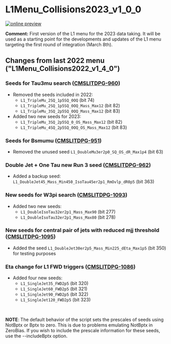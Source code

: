 # L1Menu_Collisions2023_v1_0_0

[![online preview](https://img.shields.io/badge/Online%20preview-click%20here-blue)](https://htmlpreview.github.io/?https://github.com/cms-l1-dpg/L1MenuRun3/blob/master/development/L1Menu_Collisions2023_v1_0_0/L1Menu_Collisions2023_v1_0_0.html)

**Comment:** 
First version of the L1 menu for the 2023 data taking. It will be used as a starting point for the developments and updates of the L1 menu targeting the first round of integration (March 8th).

## Changes from last 2022 menu ("L1Menu_Collisions2022_v1_4_0")

### Seeds for Tau3mu search ([CMSLITDPG-960](https://its.cern.ch/jira/browse/CMSLITDPG-960))
   - Removed the seeds included in 2022: 
      - `L1_TripleMu_2SQ_1p5SQ_0OQ` (bit 74) 
      - `L1_TripleMu_2SQ_1p5SQ_0OQ_Mass_Max12` (bit 82)
      - `L1_TripleMu_3SQ_2p5SQ_0OQ_Mass_Max12` (bit 83)
   - Added two new seeds for 2023:
      - `L1_TripleMu_3SQ_2p5SQ_0_OS_Mass_Max12` (bit 82) 
      - `L1_TripleMu_4SQ_2p5SQ_0OQ_OS_Mass_Max12` (bit 83) 
      
### Seeds for Bsmumu ([CMSLITDPG-951](https://its.cern.ch/jira/browse/CMSLITDPG-951))      
   - Removed the unused seed `L1_DoubleMu3er2p0_SQ_OS_dR_Max1p4` (bit 63) 

### Double Jet + One Tau new Run 3 seed ([CMSLITDPG-962](https://its.cern.ch/jira/browse/CMSLITDPG-962)) 
   - Added a backup seed: `L1_DoubleJet45_Mass_Min450_IsoTau45er2p1_RmOvlp_dR0p5` (bit 363) 

### New seeds for W3pi search ([CMSLITDPG-1093](https://its.cern.ch/jira/browse/CMSLITDPG-1093))
   - Added two new seeds:
      - `L1_DoubleIsoTau32er2p1_Mass_Max90` (bit 277) 
      - `L1_DoubleIsoTau32er2p1_Mass_Max80` (bit 278) 
      
### New seeds for central pair of jets with reduced mjj threshold ([CMSLITDPG-1095](https://its.cern.ch/jira/browse/CMSLITDPG-1095))
   - Added the seed `L1_DoubleJet30er2p5_Mass_Min225_dEta_Max1p5` (bit 350) for testing purposes

### Eta change for L1 FWD triggers ([CMSLITDPG-1086](https://its.cern.ch/jira/browse/CMSLITDPG-1086)) 
   - Added four new seeds:
      - `L1_SingleJet35_FWD2p5` (bit 320)
      - `L1_SingleJet60_FWD2p5` (bit 321)
      - `L1_SingleJet90_FWD2p5` (bit 322)
      - `L1_SingleJet120_FWD2p5` (bit 323)

<br/>

**NOTE**: The default behavior of the script sets the prescales of seeds using NotBptx or Bptx to zero. This is due to problems emulating NotBptx in ZeroBias. If you wish to include the prescale information for these seeds, use the --includeBptx option.
